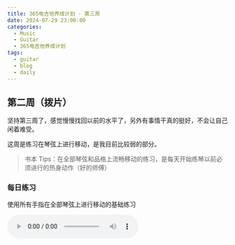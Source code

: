 ```yaml
---
title: 365电吉他养成计划 - 第三周
date: 2024-07-29 23:00:00
categories:
  - Music
  - Guitar
  - 365电吉他养成计划
tags:
  - guitar
  - blog
  - daily
---
```


## 第二周（拨片）

坚持第三周了，感觉慢慢找回以前的水平了，另外有事情干真的挺好，不会让自己闲着难受。

这周是练习在琴弦上进行移动，是我目前比较弱的部分。

> 书本 Tips：在全部琴弦和品格上流畅移动的练习，是每天开始练琴以前必须进行的热身动作（好的师傅）

<!-- more -->

### 每日练习

使用所有手指在全部琴弦上进行移动的基础练习

<audio controls src="/guitar/daily-3.mp3" />

### 周一

上行时：食指 → 无名指 → 中指 → 小指；下行时：小指 → 中指 → 无名指 → 食指

<audio controls src="/guitar/2024-07-29.mp3" />

### 周二

上行时：食指 → 小指 → 中指 → 无名指；下行时：小指 → 食指 → 无名指 → 中指

<audio controls src="/guitar/2024-07-30.mp3" />

### 周三

按三连音节奏在全部琴弦上进行机械练习

<audio controls src="/guitar/2024-07-31.mp3" />

### 周四

全部以半音为单位，进行下行的半音阶训练

<audio controls src="/guitar/2024-08-01.mp3" />

### 周五

已 1.5 个全音为单位的 “上行 → 下行” 练习

<audio controls src="/guitar/2024-08-02.mp3" />

### 周六

在全部琴弦上进行弹奏，注意不要使音符重叠

<audio controls src="/guitar/2024-08-03.mp3" />
